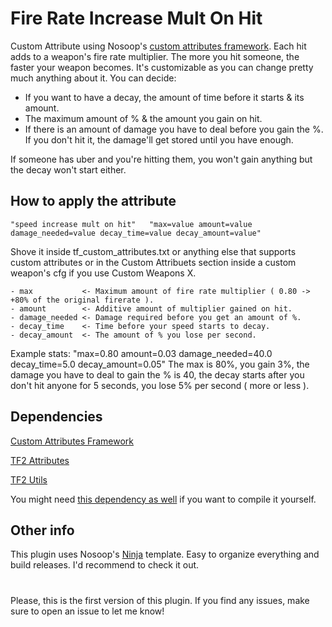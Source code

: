 # Fire Rate Increase Mult On Hit

Custom Attribute using Nosoop's [custom attributes framework](https://github.com/nosoop/SM-TFCustAttr). 
Each hit adds to a weapon's fire rate multiplier.
The more you hit someone, the faster your weapon becomes. It's customizable as you can change pretty much anything about it.
You can decide:
- If you want to have a decay, the amount of time before it starts & its amount. 
- The maximum amount of % & the amount you gain on hit.
- If there is an amount of damage you have to deal before you gain the %. If you don't hit it, the damage'll get stored until you have enough.

If someone has uber and you're hitting them, you won't gain anything but the decay won't start either.

## How to apply the attribute

`"speed increase mult on hit" 	"max=value amount=value damage_needed=value decay_time=value decay_amount=value"`

Shove it inside tf_custom_attributes.txt or anything else that supports custom attributes or in the Custom Attribuets section inside a custom weapon's cfg if you use Custom Weapons X.

```
- max           <- Maximum amount of fire rate multiplier ( 0.80 -> +80% of the original firerate ).
- amount        <- Additive amount of multiplier gained on hit.
- damage_needed <- Damage required before you get an amount of %.
- decay_time    <- Time before your speed starts to decay.
- decay_amount  <- The amount of % you lose per second.
```

Example stats: "max=0.80 amount=0.03 damage_needed=40.0 decay_time=5.0 decay_amount=0.05"
The max is 80%, you gain 3%, the damage you have to deal to gain the % is 40, the decay starts after you don't hit anyone for 5 seconds, you lose 5% per second ( more or less ).

## Dependencies

[Custom Attributes Framework](https://github.com/nosoop/SM-TFCustAttr)

[TF2 Attributes](https://github.com/nosoop/tf2attributes)

[TF2 Utils](https://github.com/nosoop/SM-TFUtils/)

You might need [this dependency as well](https://github.com/nosoop/stocksoup) if you want to compile it yourself.

## Other info

This plugin uses Nosoop's [Ninja](https://github.com/nosoop/NinjaBuild-SMPlugin) template. Easy to organize everything and build releases. I'd recommend to check it out.

#

Please, this is the first version of this plugin. If you find any issues, make sure to open an issue to let me know!
